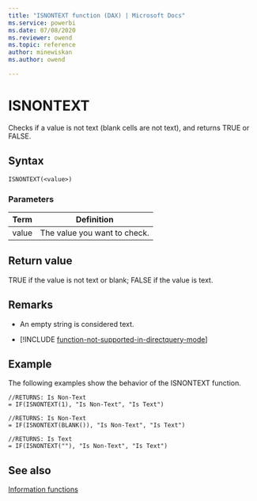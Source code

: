 ```yaml
---
title: "ISNONTEXT function (DAX) | Microsoft Docs"
ms.service: powerbi 
ms.date: 07/08/2020
ms.reviewer: owend
ms.topic: reference
author: minewiskan
ms.author: owend

---
```

# ISNONTEXT

Checks if a value is not text (blank cells are not text), and returns TRUE or FALSE.  
  
## Syntax  
  
```dax
ISNONTEXT(<value>)  
```
  
### Parameters  
  
|Term|Definition|  
|--------|--------------|  
|value|The value you want to check.|  
  
## Return value

TRUE if the value is not text or blank; FALSE if the value is text.  
  
## Remarks

- An empty string is considered text.  

- [!INCLUDE [function-not-supported-in-directquery-mode](includes/function-not-supported-in-directquery-mode.md)]
  
## Example

The following examples show the behavior of the ISNONTEXT function.  
  
```dax
//RETURNS: Is Non-Text  
= IF(ISNONTEXT(1), "Is Non-Text", "Is Text")  
  
//RETURNS: Is Non-Text  
= IF(ISNONTEXT(BLANK()), "Is Non-Text", "Is Text")  
  
//RETURNS: Is Text  
= IF(ISNONTEXT(""), "Is Non-Text", "Is Text")  
```
  
## See also

[Information functions](information-functions-dax.md)  
